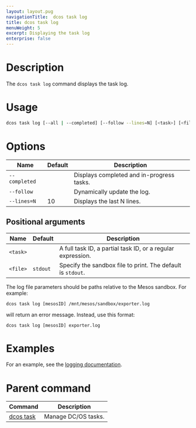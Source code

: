 ```yaml
---
layout: layout.pug
navigationTitle:  dcos task log
title: dcos task log
menuWeight: 5
excerpt: Displaying the task log
enterprise: false
---
```



# Description
The `dcos task log` command displays the task log.

# Usage

```bash
dcos task log [--all | --completed] [--follow --lines=N] [<task>] [<file>]
```

# Options

| Name | Default | Description |
|---------|-------------|-------------|
| `--completed`   |             | Displays completed and in-progress tasks. |
| `--follow`   |             |  Dynamically update the log. |
| `--lines=N`   |     10      |  Displays the last N lines. |

## Positional arguments

| Name | Default | Description |
|---------|-------------|-------------|
| `<task>`   |             |  A full task ID, a partial task ID, or a regular expression. |
| `<file>`   |  `stdout`  |  Specify the sandbox file to print. The default is `stdout`. |

The log file parameters should be paths relative to the Mesos sandbox. For example:

```
dcos task log [mesosID] /mnt/mesos/sandbox/exporter.log
```
will return an error message. Instead, use this format:

```
dcos task log [mesosID] exporter.log
```

# Examples

For an example, see the [logging documentation](/1.12/monitoring/logging/).


# Parent command

| Command | Description |
|---------|-------------|
| [dcos task](/1.12/cli/command-reference/dcos-task/)   | Manage DC/OS tasks. |


